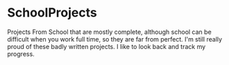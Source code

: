 # SchoolProjects
Projects From School that are mostly complete, although school can be difficult when you work full time, so they are far from perfect.
I'm still really proud of these badly written projects. I like to look back and track my progress. 
